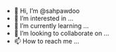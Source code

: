 - 👋 Hi, I’m @sahpawdoo
- 👀 I’m interested in ...
- 🌱 I’m currently learning ...
- 💞️ I’m looking to collaborate on ...
- 📫 How to reach me ...

<!---
sahpawdoo/sahpawdoo is a ✨ special ✨ repository because its `README.md` (this file) appears on your GitHub profile.
You can click the Preview link to take a look at your changes.
--->
